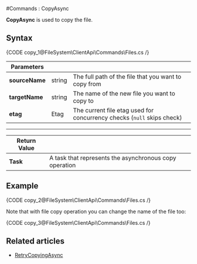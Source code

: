 ﻿#Commands : CopyAsync

**CopyAsync** is used to copy the file.

## Syntax

{CODE copy_1@FileSystem\ClientApi\Commands\Files.cs /}

| Parameters | | |
| ------------- | ------------- | ----- |
| **sourceName** | string | The full path of the file that you want to copy from |
| **targetName** | string | The name of the new file you want to copy to |
| **etag** | Etag | The current file etag used for concurrency checks (`null` skips check) |

<hr />

| Return Value | |
| ------------- | ------------- |
| **Task** | A task that represents the asynchronous copy operation |

## Example

{CODE copy_2@FileSystem\ClientApi\Commands\Files.cs /}

Note that with file copy operation you can change the name of the file too:

{CODE copy_3@FileSystem\ClientApi\Commands\Files.cs /}

## Related articles

- [RetryCopyingAsync](../storage/retry-copying)